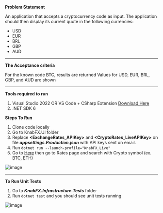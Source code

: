 
**Problem Statement**

An application that accepts a cryptocurrency code as input. The application should then display its current quote in the following currencies:

 - USD 
 - EUR 
 - BRL 
 - GBP 
 - AUD
---

**The Acceptance criteria**

For the known code BTC, results are returned Values for USD, EUR, BRL, GBP, and AUD are shown

---
**Tools required to run**

 1. Visual Studio 2022 OR VS Code + CSharp Extension [Download Here](https://marketplace.visualstudio.com/items?itemName=ms-dotnettools.csharp)
 2. .NET SDK 6

**Steps To Run**

 1. Clone code locally
 2. Go to KnabFX.UI folder
 3. Replace **<ExchangeRates_APIKey>** and **<CryptoRates_LiveAPIKey>** on file ***appsettings.Production.json*** with API keys sent on email.
 4. Run `dotnet run --launch-profile="KnabFX_Live"` 
 5. Go to [Here](https://localhost:7169/) then go to Rates page and search with Crypto symbol (ex. BTC, ETH)

![image](https://user-images.githubusercontent.com/4711491/177808790-fe6462c3-3d6a-4b6a-aa9d-1322834c6eff.png)

---



**To Run Unit Tests**

 1. Go to ***KnabFX.Infrastructure.Tests*** folder 
 2. Run `dotnet test` and you should see unit tests running
 
 ![image](https://user-images.githubusercontent.com/4711491/177809780-10264a08-3b0d-4149-b6cb-debc9a66c9f7.png)


 

